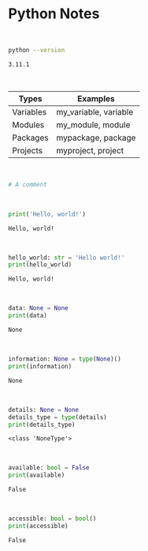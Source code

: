 # Python Notes

<br>

~~~sh
python --version
~~~

~~~text
3.11.1
~~~

<br>

Types | Examples
--- | ---
Variables | my_variable, variable
Modules | my_module, module
Packages | mypackage, package
Projects | myproject, project

<br>

~~~python
# A comment
~~~

<br>

~~~python
print('Hello, world!')
~~~

~~~text
Hello, world!
~~~

<br>

~~~python
hello_world: str = 'Hello world!'
print(hello_world)
~~~

~~~text
Hello, world!
~~~

<br>

~~~python
data: None = None
print(data)
~~~

~~~text
None
~~~

<br>

~~~python
information: None = type(None)()
print(information)
~~~

~~~text
None
~~~

<br>

~~~python
details: None = None
details_type = type(details)
print(details_type)
~~~

~~~text
<class 'NoneType'>
~~~

<br>

~~~python
available: bool = False
print(available)
~~~

~~~text
False
~~~

<br>

~~~python
accessible: bool = bool()
print(accessible)
~~~

~~~text
False
~~~
